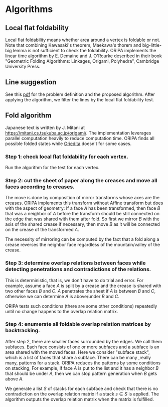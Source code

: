 # Algorithms

## Local flat foldability

Local flat foldability means whether area around a vertex is foldable or not.
Note that combining Kawasaki's theorem, Maekawa's thorem and big-little-big lemma
is not sufficient to check the foldability.
ORIPA implements the linear time algorithm by E. Demaine and J. O'Rourke
described in their book "Geometric Folding Algorithms: Linkages, Origami, Polyhedra",
Cambridge University Press.

## Line suggestion

See this [pdf](https://github.com/oripa/oripa/files/9242593/flatten_by_kawasaki_theorem.pdf)
for the problem definition and the proposed algorithm.
After applying the algorithm, we filter the lines by the local flat foldability test.

## Fold algorithm

Japanese text is written by J. Mitani at https://mitani.cs.tsukuba.ac.jp/origami/.
The implementation leverages parallel computation heavily to reduce computation time.
ORIPA finds all possible folded states while [Oriedita](https://github.com/oriedita/oriedita) doesn't for some cases.

### Step 1: check local flat foldability for each vertex.

Run the algorithm for the test for each vertex.

### Step 2: cut the sheet of paper along the creases and move all faces according to creases. 

The move is done by composition of mirror transforms whose axes are the creases.
ORIPA implements this transform without Affine transform but does with the aspect of geometry:
If a face $A$ has been transformed, then face $B$ that was a neighbor of $A$ before the transform
should be still connected on the edge that was shared with them after fold.
So first we mirror $B$ with the axis of the shared crease if necessary,
then move $B$ as it will be connected on the crease of the transformed $A$.

The necessity of mirroring can be computed by the fact that a fold along a crease reverses the neighbor face
regardless of the mountain/valley of the crease.

### Step 3: determine overlap relations between faces while detecting penetrations and contradictions of the relations.

This is deterministic, that is, we don't have to do trial and error.
For example, assume a face $A$ is split by a crease and the crease is shared with two other faces
$B$ and $C$. $A$ penetrates the sheet if $A$ is between $B$ and $C$, otherwise we can determine 
$A$ is above/under $B$ and $C$.

ORIPA tests such conditions (there are some other conditions) repeatedly 
until no change happens to the overlap relation matrix.

### Step 4: enumerate all foldable overlap relation matrices by backtracking.

After step 2, there are smaller faces surrounded by the edges. We call them subfaces.
Each face consists of one or more subfaces and a subface is an area shared with the moved faces.
Here we consider "subface stack", which is a list of faces that share a subface. 
There can be many ,really many, patterns for a stack. ORIPA reduces the patterns by
some conditions on stacking, For example, if face $A$ is put to the list and it has a neighbor $B$
that should be under $A$, then we can stop pattern generation when $B$ gets above $A$.

We generate a list $S$ of stacks for each subface and 
check that there is no contradiction on the overlap relation matrix
if a stack $s \in S$ is applied.
The algorithm outputs the overlap relation matrix when the matrix is fulfilled.
